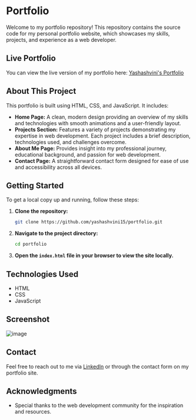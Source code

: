 # Portfolio

Welcome to my portfolio repository! This repository contains the source code for my personal portfolio website, which showcases my skills, projects, and experience as a web developer.

## Live Portfolio

You can view the live version of my portfolio here: [Yashashvini's Portfolio](https://yashashvini.me/)

## About This Project

This portfolio is built using HTML, CSS, and JavaScript. It includes:

- **Home Page:** A clean, modern design providing an overview of my skills and technologies with smooth animations and a user-friendly layout.
- **Projects Section:** Features a variety of projects demonstrating my expertise in web development. Each project includes a brief description, technologies used, and challenges overcome.
- **About Me Page:** Provides insight into my professional journey, educational background, and passion for web development.
- **Contact Page:** A straightforward contact form designed for ease of use and accessibility across all devices.

## Getting Started

To get a local copy up and running, follow these steps:

1. **Clone the repository:**

    ```bash
    git clone https://github.com/yashashvini15/portfolio.git
    ```

2. **Navigate to the project directory:**

    ```bash
    cd portfolio
    ```

3. **Open the `index.html` file in your browser to view the site locally.**

## Technologies Used

- HTML
- CSS
- JavaScript

## Screenshot
![image](https://github.com/user-attachments/assets/23e856db-1c82-4ff3-b217-1dcce2812183)


## Contact

Feel free to reach out to me via [LinkedIn](https://www.linkedin.com/in/yashashvini15/) or through the contact form on my portfolio site.

## Acknowledgments

- Special thanks to the web development community for the inspiration and resources.

